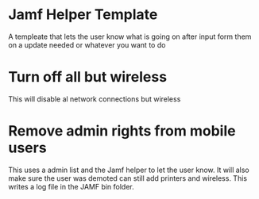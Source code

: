 
# Jamf Helper Template

A templeate that lets the user know what is going on after input form them on a update needed or whatever you want to do

# Turn off all but wireless

This will disable al network connections but wireless

# Remove admin rights from mobile users

This uses a admin list and the Jamf helper to let the user know.  It will also make sure the user was demoted can still add printers and wireless. This writes a log file in the JAMF bin folder.
